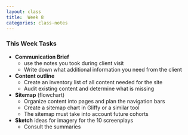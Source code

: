 ```yaml
---
layout: class
title:  Week 8
categories: class-notes
---
```


### This Week Tasks ###
- **Communication Brief**
	- use the notes you took during client visit
	- Write down what additional information you need from the client  
- **Content outline**
	- Create an inventory list of all content needed for the site
	- Audit existing content and determine what is missing
- **Sitemap** (flowchart)
	- Organize content into pages and plan the navigation bars
	- Create a sitemap chart in Gliffy or a similar tool
	- The sitemap must take into account future cohorts
- **Sketch** ideas for imagery for the 10 screenplays
	 - Consult the summaries
